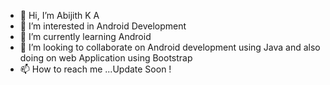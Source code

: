 - 👋 Hi, I’m Abijith K A
- 👀 I’m interested in Android Development 
- 🌱 I’m currently learning Android 
- 💞️ I’m looking to collaborate on Android development using Java and also doing on web Application using Bootstrap
- 📫 How to reach me ...Update Soon !

<!---
abijithka678/abijithka678 is a ✨ special ✨ repository because its `README.md` (this file) appears on your GitHub profile.
You can click the Preview link to take a look at your changes.
--->
